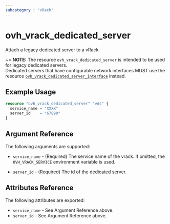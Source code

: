```yaml
---
subcategory : "vRack"
---
```


# ovh_vrack_dedicated_server

Attach a legacy dedicated server to a vRack.

~> **NOTE:** The resource `ovh_vrack_dedicated_server` is intended to be used for legacy dedicated servers.<br /> Dedicated servers that have configurable network interfaces MUST use the resource [`ovh_vrack_dedicated_server_interface`](vrack_dedicated_server_interface.html.markdown) instead.

## Example Usage

```terraform
resource "ovh_vrack_dedicated_server" "vds" {
  service_name = "XXXX"
  server_id    = "67890"
}
```

## Argument Reference

The following arguments are supported:

* `service_name` - (Required) The service name of the vrack. If omitted, the `OVH_VRACK_SERVICE` environment variable is used.

* `server_id` - (Required) The id of the dedicated server.

## Attributes Reference

The following attributes are exported:

* `service_name` - See Argument Reference above.
* `server_id` - See Argument Reference above.
